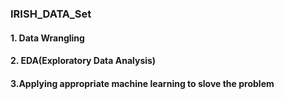 ### IRISH_DATA_Set
#### 1. Data Wrangling 
#### 2. EDA(Exploratory Data Analysis)
#### 3.Applying appropriate machine learning to slove the problem
